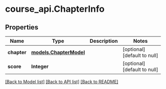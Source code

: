# course_api.ChapterInfo
## Properties

| Name | Type | Description | Notes |
|------------ | ------------- | ------------- | -------------|
| **chapter** | [**models.ChapterModel**](models.ChapterModel.md) |  | [optional] [default to null] |
| **score** | **Integer** |  | [optional] [default to null] |

[[Back to Model list]](../README.md#documentation-for-models) [[Back to API list]](../README.md#documentation-for-api-endpoints) [[Back to README]](../README.md)

